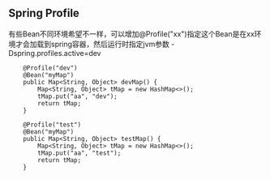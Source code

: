 ## Spring Profile
有些Bean不同环境希望不一样，可以增加@Profile("xx")指定这个Bean是在xx环境才会加载到spring容器，然后运行时指定jvm参数 -Dspring.profiles.active=dev
```
    @Profile("dev")
    @Bean("myMap")
    public Map<String, Object> devMap() {
        Map<String, Object> tMap = new HashMap<>();
        tMap.put("aa", "dev");
        return tMap;
    }

    @Profile("test")
    @Bean("myMap")
    public Map<String, Object> testMap() {
        Map<String, Object> tMap = new HashMap<>();
        tMap.put("aa", "test");
        return tMap;
    }
```
